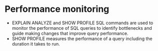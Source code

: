 # Performance monitoring

- EXPLAIN ANALYZE and SHOW PROFILE SQL commands are used to monitor the performance of SQL queries to identify bottlenecks and guide making changes that improve query performance.
- SHOW PROFILE measures the performance of a query including the duration it takes to run.
